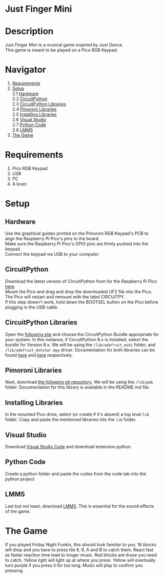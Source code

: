 # Just Finger Mini

# Description
Just Finger Mini is a musical game inspired by Just Dance.
<br>This game is meant to be played on a Pico RGB Keypad.

# Navigator
1. [Requirements](https://github.com/BritishCat3712/potato#requirements)
2. [Setup](https://github.com/BritishCat3712/potato#setup)
<br>   2.1 [Hardware](https://github.com/BritishCat3712/potato#hardware)
<br>   2.2 [CircuitPython](https://github.com/BritishCat3712/potato#circuitpython)
<br>   2.3 [CircuitPython Libraries](https://github.com/BritishCat3712/potato#circuitpython-libraries)
<br>   2.4 [Pimoroni Libraries](https://github.com/BritishCat3712/potato#pimoroni-libraries)
<br>   2.5 [Installing Libraries](https://github.com/BritishCat3712/potato#installing-libraries)
<br>   2.6 [Visual Studio](https://github.com/BritishCat3712/potato#visual-studio)
<br>   2.7 [Python Code](https://github.com/BritishCat3712/potato#python-code)
<br>   2.8 [LMMS](https://github.com/BritishCat3712/potato#lmms)
3. [The Game](https://github.com/BritishCat3712/potato#the-game)

# Requirements
1. Pico RGB Keypad
2. USB
3. PC
4. A brain

# Setup

## Hardware
Use the graphical guides printed on the Pimoroni RGB Keypad's PCB to align the Raspberry Pi Pico's pins to the board.
<br>Make sure the Raspberry Pi Pico's GPIO pins are firmly pushed into the keypad.
<br>Connect the keypad via USB to your computer.

## CircuitPython
Download the latest version of CircuitPython from for the Raspberry Pi Pico [here](https://circuitpython.org/board/raspberry_pi_pico/).
<br>Mount the Pico and drag and drop the downloaded UF2 file into the Pico. The Pico will restart and remount with the label CIRCUITPY.
<br>If this step doesn't work, hold down the BOOTSEL button on the Pico before plugging in the USB cable.

## CircuitPython Libraries
Open the [following site](https://circuitpython.org/libraries) and choose the CircuitPython Bundle appropriate for your system. In this instance, if CircuitPython 8.x is installed, select the bundle for Version 8.x. We will be using the `/lib/adafruit_midi` folder, and `/lib/adafruit_dotstar.mpy` driver. Documentation for both libraries can be found [here](https://docs.circuitpython.org/projects/midi/en/latest/) and [here](https://docs.circuitpython.org/projects/dotstar/en/latest/) respectively.

## Pimoroni Libraries
Next, download [the following git repository](https://github.com/pimoroni/pmk-circuitpython). We will be using the `/lib/pmk` folder. Documentation for this library is available in the README.md file.

## Installing Libraries
In the mounted Pico drive, select (or create if it's absent) a top level `lib` folder. Copy and paste the mentioned libraries into the `lib` folder.

## Visual Studio
Download [Visual Studio Code](https://code.visualstudio.com/download) and download extension python.

## Python Code
Create a python folder and paste the codes from the code tab into the python project

## LMMS
Last but not least, download [LMMS](https://lmms.io/). This is essential for the sound effects of the game.

# The Game
If you played Friday Night Funkin, this should look familiar to you. 16 blocks will drop and you have to press tile 8, 9, A and B to catch them. React fast as faster reaction time lead to longer music. Red blocks are those you need to catch. Yellow light will light up at where you press. Yellow will eventually turn purple if you press it for too long. Music will play to confirm you pressing. 
